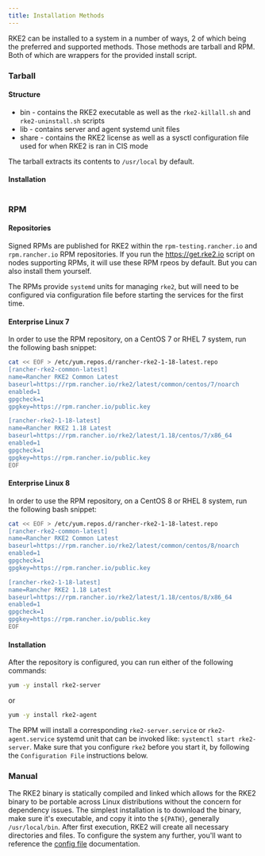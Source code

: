 ```yaml
---
title: Installation Methods
---
```


RKE2 can be installed to a system in a number of ways, 2 of which being the preferred and supported methods. Those methods are tarball and RPM. Both of which are wrappers for the provided install script.

### Tarball

#### Structure 

* bin - contains the RKE2 executable as well as the `rke2-killall.sh` and `rke2-uninstall.sh` scripts
* lib - contains server and agent systemd unit files
* share - contains the RKE2 license as well as a sysctl configuration file used for when RKE2 is ran in CIS mode

The tarball extracts its contents to `/usr/local` by default.

#### Installation

```bash

```

### RPM

#### Repositories

Signed RPMs are published for RKE2 within the `rpm-testing.rancher.io` and `rpm.rancher.io` RPM repositories. If you run the https://get.rke2.io script on nodes supporting RPMs, it will use these RPM rpeos by default. But you can also install them yourself.

The RPMs provide `systemd` units for managing `rke2`, but will need to be configured via configuration file before starting the services for the first time.

#### Enterprise Linux 7

In order to use the RPM repository, on a CentOS 7 or RHEL 7 system, run the following bash snippet:

```bash
cat << EOF > /etc/yum.repos.d/rancher-rke2-1-18-latest.repo
[rancher-rke2-common-latest]
name=Rancher RKE2 Common Latest
baseurl=https://rpm.rancher.io/rke2/latest/common/centos/7/noarch
enabled=1
gpgcheck=1
gpgkey=https://rpm.rancher.io/public.key

[rancher-rke2-1-18-latest]
name=Rancher RKE2 1.18 Latest
baseurl=https://rpm.rancher.io/rke2/latest/1.18/centos/7/x86_64
enabled=1
gpgcheck=1
gpgkey=https://rpm.rancher.io/public.key
EOF
```

#### Enterprise Linux 8

In order to use the RPM repository, on a CentOS 8 or RHEL 8 system, run the following bash snippet:

```bash
cat << EOF > /etc/yum.repos.d/rancher-rke2-1-18-latest.repo
[rancher-rke2-common-latest]
name=Rancher RKE2 Common Latest
baseurl=https://rpm.rancher.io/rke2/latest/common/centos/8/noarch
enabled=1
gpgcheck=1
gpgkey=https://rpm.rancher.io/public.key

[rancher-rke2-1-18-latest]
name=Rancher RKE2 1.18 Latest
baseurl=https://rpm.rancher.io/rke2/latest/1.18/centos/8/x86_64
enabled=1
gpgcheck=1
gpgkey=https://rpm.rancher.io/public.key
EOF
```

#### Installation

After the repository is configured, you can run either of the following commands:

```bash
yum -y install rke2-server
```
or

```bash
yum -y install rke2-agent
```

The RPM will install a corresponding `rke2-server.service` or `rke2-agent.service` systemd unit that can be invoked like: `systemctl start rke2-server`. Make sure that you configure `rke2` before you start it, by following the `Configuration File` instructions below.

### Manual

The RKE2 binary is statically compiled and linked which allows for the RKE2 binary to be portable across Linux distributions without the concern for dependency issues. The simplest installation is to download the binary, make sure it's executable, and copy it into the `${PATH}`, generally `/usr/local/bin`. After first execution, RKE2 will create all necessary directories and files. To configure the system any further, you'll want to reference the [config file](install_options/install_options.md) documentation.
